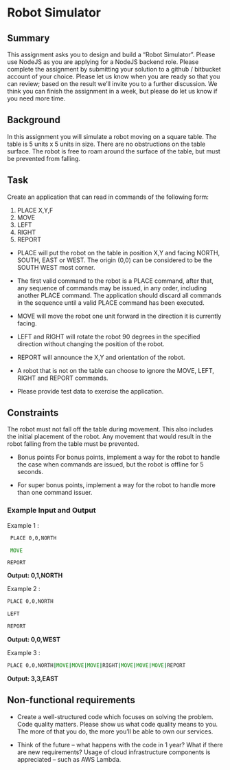 # Robot Simulator

## Summary
This assignment asks you to design and build a “Robot Simulator”. Please use NodeJS as you are applying for a NodeJS backend role. 
Please complete the assignment by submitting your solution to a github / bitbucket account of your choice. Please let us know when you are ready so that you can review; based on the result we’ll invite you to a further discussion. We think you can finish the assignment in a week, but please do let us know if you need more time. 	

## Background
In this assignment you will simulate a robot moving on a square table. The table is 5 units x 5 units in size. There are no obstructions on the table surface. The robot is free to roam around the surface of the table, but must be prevented from falling. 

## Task
Create an application that can read in commands of the following form:
1. PLACE X,Y,F
2. MOVE
3. LEFT
4. RIGHT
5. REPORT

- PLACE will put the robot on the table in position X,Y and facing NORTH, SOUTH, EAST or WEST. The origin (0,0) can be considered to be the SOUTH WEST most corner.

- The first valid command to the robot is a PLACE command, after that, any sequence of commands may be issued, in any order, including another PLACE command. The application should discard all commands in the sequence until a valid PLACE command has been executed.

- MOVE will move the robot one unit forward in the direction it is currently facing.

- LEFT and RIGHT will rotate the robot 90 degrees in the specified direction without changing the position of the robot.

- REPORT will announce the X,Y and orientation of the robot.

- A robot that is not on the table can choose to ignore the MOVE, LEFT, RIGHT and REPORT commands.

- Please provide test data to exercise the application.

## Constraints
The robot must not fall off the table during movement. This also includes the initial placement of the robot. Any movement that would result in the robot falling from the table must be prevented. 

- Bonus points
For bonus points, implement a way for the robot to handle the case when commands are issued, but the robot is offline for 5 seconds.

- For super bonus points, implement a way for the robot to handle more than one command issuer.

### Example Input and Output
Example 1 :
```cmd 
 PLACE 0,0,NORTH 
 ```
```cmd
 MOVE 
 ```
```
REPORT
```
**Output: 0,1,NORTH** 

Example 2 :

```cmd
PLACE 0,0,NORTH
```
```cmd
LEFT
```
```cmd
REPORT
```
**Output: 0,0,WEST**

Example 3 :
```cmd
PLACE 0,0,NORTH|MOVE|MOVE|MOVE|RIGHT|MOVE|MOVE|MOVE|REPORT
```
**Output: 3,3,EAST**

## Non-functional requirements
- Create a well-structured code which focuses on solving the problem. Code quality matters. Please show us what code quality means to you. The more of that you do, the more you’ll be able to own our services.

- Think of the future – what happens with the code in 1 year? What if there are new requirements?
Usage of cloud infrastructure components is appreciated – such as AWS Lambda.

